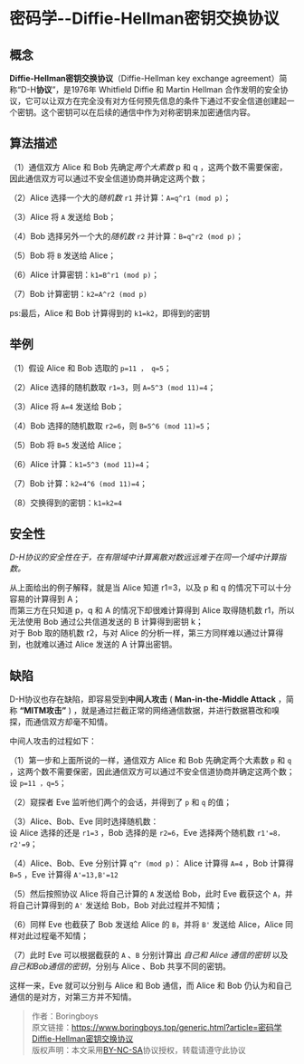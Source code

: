 # 密码学--Diffie-Hellman密钥交换协议

## 概念
**Diffie-Hellman密钥交换协议**（Diffie-Hellman key exchange agreement）简称“D-H**协议**”，是1976年 Whitfield Diffie 和 Martin Hellman 合作发明的安全协议，它可以让双方在完全没有对方任何预先信息的条件下通过不安全信道创建起一个密钥。这个密钥可以在后续的通信中作为对称密钥来加密通信内容。

## 算法描述
（1）通信双方 Alice 和 Bob 先确定*两个大素数* p 和 q ，这两个数不需要保密，因此通信双方可以通过不安全信道协商并确定这两个数；

（2）Alice 选择一个大的*随机数* `r1` 并计算：`A=q^r1 (mod p)`；

（3）Alice 将 `A` 发送给 Bob；

（4）Bob 选择另外一个大的*随机数* `r2` 并计算：`B=q^r2 (mod p)`；

（5）Bob 将 `B` 发送给 Alice；

（6）Alice 计算密钥：`k1=B^r1 (mod p)`；

（7）Bob 计算密钥：`k2=A^r2 (mod p)`

ps:最后，Alice 和 Bob 计算得到的 `k1=k2`，即得到的密钥

## 举例
（1）假设 Alice 和 Bob 选取的 `p=11 ， q=5`；

（2）Alice 选择的随机数取 `r1=3`，则 `A=5^3 (mod 11)=4`；

（3）Alice 将 `A=4` 发送给 Bob；

（4）Bob 选择的随机数取 `r2=6`，则 `B=5^6 (mod 11)=5`；

（5）Bob 将 `B=5` 发送给 Alice；

（6）Alice 计算：`k1=5^3 (mod 11)=4`；

（7）Bob 计算：`k2=4^6 (mod 11)=4`；

（8）交换得到的密钥：`k1=k2=4`

## 安全性
*D-H协议的安全性在于，在有限域中计算离散对数远远难于在同一个域中计算指数。*

从上面给出的例子解释，就是当 Alice 知道 r1=3，以及 p 和 q 的情况下可以十分容易的计算得到 A；  
而第三方在只知道 p，q 和 A 的情况下却很难计算得到 Alice 取得随机数 r1，所以无法使用 Bob 通过公共信道发送的 B 计算得到密钥 k；  
对于 Bob 取的随机数 r2，与对 Alice 的分析一样，第三方同样难以通过计算得到，也就难以通过 Alice 发送的 A 计算出密钥。

## 缺陷
D-H协议也存在缺陷，即容易受到**中间人攻击** ( **Man-in-the-Middle Attack** ，简称 **“MITM攻击”** ) ，就是通过拦截正常的网络通信数据，并进行数据篡改和嗅探，而通信双方却毫不知情。

中间人攻击的过程如下：

（1）第一步和上面所说的一样，通信双方 Alice 和 Bob 先确定两个大素数 `p` 和 `q` ，这两个数不需要保密，因此通信双方可以通过不安全信道协商并确定这两个数；  
设 `p=11 ，q=5`；

（2）窥探者 Eve 监听他们两个的会话，并得到了 `p` 和 `q` 的值；

（3）Alice、Bob、Eve 同时选择随机数：  
设 Alice 选择的还是 `r1=3` ，Bob 选择的是 `r2=6`，Eve 选择两个随机数 `r1'=8，r2'=9`；

（4）Alice、Bob、Eve 分别计算 `q^r (mod p)`：
Alice 计算得 `A=4` ，Bob 计算得 `B=5` ，Eve 计算得 `A'=13,B'=12`

（5）然后按照协议 Alice 将自己计算的 `A` 发送给 Bob，此时 Eve 截获这个 `A`，并将自己计算得到的 `A'` 发送给 Bob，Bob 对此过程并不知情；

（6）同样 Eve 也截获了 Bob 发送给 Alice 的 `B`，并将 `B'` 发送给 Alice，Alice 同样对此过程毫不知情；

（7）此时 Eve 可以根据截获的 `A` 、`B` 分别计算出 *自己和 Alice 通信的密钥* 以及 *自己和Bob通信的密钥*，分别与 Alice 、Bob 共享不同的密钥。

这样一来，Eve 就可以分别与 Alice 和 Bob 通信，而 Alice 和 Bob 仍认为和自己通信的是对方，对第三方并不知情。

>作者：Boringboys  
>原文链接：https://www.boringboys.top/generic.html?article=密码学Diffie-Hellman密钥交换协议  
>版权声明：本文采用[BY-NC-SA](https://creativecommons.org/licenses/by-nc-sa/4.0/)协议授权，转载请遵守此协议